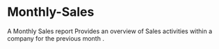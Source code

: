 # Monthly-Sales
A Monthly Sales report Provides an overview of Sales activities within a company for the previous month .

